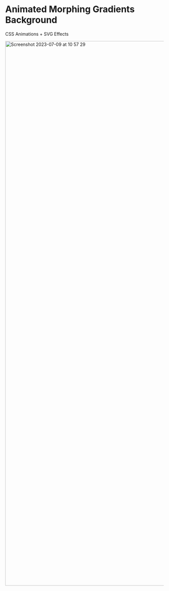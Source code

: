 # Animated Morphing Gradients Background

CSS Animations + SVG Effects

<img width="1728" alt="Screenshot 2023-07-09 at 10 57 29" src="https://github.com/baunov/gradients-bg/assets/54023692/5edaccf7-8ad5-468d-b4b5-4c18ee2fe32e">
